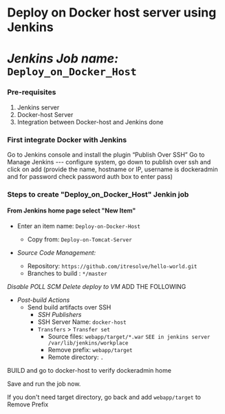 # Deploy on Docker host server using Jenkins 
# *Jenkins Job name:* `Deploy_on_Docker_Host`

### Pre-requisites

1. Jenkins server 
2. Docker-host Server 
3. Integration between Docker-host and Jenkins done

### First integrate Docker with Jenkins
Go to Jenkins console and install the plugin “Publish Over SSH”
Go to Manage Jenkins --- configure system, go down to publish over ssh and click on add  (provide the name, hostname or IP, username is dockeradmin and for password check password auth box to enter pass)

 
### Steps to create "Deploy_on_Docker_Host" Jenkin job
 #### From Jenkins home page select "New Item"
   - Enter an item name: `Deploy-on-Docker-Host`
     - Copy from: `Deploy-on-Tomcat-Server`
     
   - *Source Code Management:*
      - Repository: `https://github.com/itresolve/hello-world.git`
      - Branches to build : `*/master`  

*Disable POLL SCM*
*Delete deploy to VM*
ADD THE FOLLOWING

 - *Post-build Actions*
   - Send build artifacts over SSH
     - *SSH Publishers*
      - SSH Server Name: `docker-host`
       - `Transfers` >  `Transfer set`
            - Source files: `webapp/target/*.war`     `SEE in jenkins server /var/lib/jenkins/workplace`
	       - Remove prefix: `webapp/target`
	       - Remote directory: `.`
	 
BUILD and go to docker-host to verify dockeradmin home

Save and run the job now.

If you don't need target directory, go back and add 
`webapp/target` to Remove Prefix
